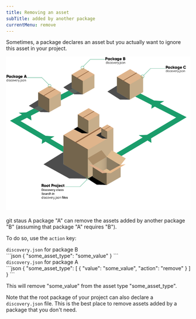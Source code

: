 ```yaml
---
title: Removing an asset
subTitle: added by another package
currentMenu: remove
---
```


Sometimes, a package declares an asset but you actually want to ignore this asset in your project.

<div class="text-center">
<img src="img/schema.png" alt="" />
</div>
<br/>
git staus
A package "A" can remove the assets added by another package "B" (assuming that package "A" requires "B").

To do so, use the `action` key:

<div class="text-center"><code>discovery.json</code> for package B</div>
```json
{
    "some_asset_type": "some_value"
}
```

<div class="text-center"><code>discovery.json</code> for package A</div>
```json
{
    "some_asset_type": [
        {
            "value": "some_value",
            "action": "remove"
        }
    ]
}
```

This will remove "some_value" from the asset type "some_asset_type".

<div class="alert alert-info">
Note that the root package of your project can also declare a <code>discovery.json</code> file. This is the best place to remove assets added by a package that you don't need.
</div>